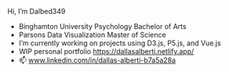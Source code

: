  Hi, I’m Dalbed349
- Binghamton University Psychology Bachelor of Arts 
- Parsons Data Visualization Master of Science  
- I’m currently working on projects using D3.js, P5.js, and Vue.js
- WIP personal portfolio https://dallasalberti.netlify.app/
- 📫 www.linkedin.com/in/dallas-alberti-b7a5a28a

<!---
Dalbed349/Dalbed349 is a ✨ special ✨ repository because its `README.md` (this file) appears on your GitHub profile.
You can click the Preview link to take a look at your changes.
--->
